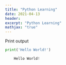 ```yaml
---
title: "Python Learning"
date: 2021-04-13
header:
excerpt: "Python Learning"
mathjax: "true"
---
```


Print output


```python
print('Hello World!')
```

```python
    Hello World!
```
  
